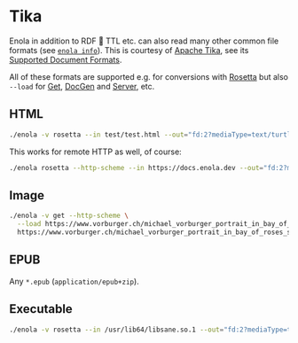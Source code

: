 <!--
    SPDX-License-Identifier: Apache-2.0

    Copyright 2024 The Enola <https://enola.dev> Authors

    Licensed under the Apache License, Version 2.0 (the "License");
    you may not use this file except in compliance with the License.
    You may obtain a copy of the License at

        https://www.apache.org/licenses/LICENSE-2.0

    Unless required by applicable law or agreed to in writing, software
    distributed under the License is distributed on an "AS IS" BASIS,
    WITHOUT WARRANTIES OR CONDITIONS OF ANY KIND, either express or implied.
    See the License for the specific language governing permissions and
    limitations under the License.
-->

# Tika

Enola in addition to RDF 🐢 TTL etc. can also read many other common file formats
(see [`enola info`](../use/info/index.md)).
This is courtesy of [Apache Tika](https://tika.apache.org),
see its [Supported Document Formats](https://tika.apache.org/3.0.0-BETA2/formats.html).

All of these formats are supported e.g. for conversions with [Rosetta](../use/rosetta/index.md) but also `--load` for [Get](../use/get/index.md), [DocGen](../use/docgen/index.md) and [Server](../use/server/index.md), etc.

<!-- TODO Markdown?! With links, not just Metadata? -->

<!-- NB: The following commands are not run through ExecMD! Add to test-cli.bash... -->

## HTML

```bash
./enola -v rosetta --in test/test.html --out="fd:2?mediaType=text/turtle"
```

This works for remote HTTP as well, of course:

```bash
./enola rosetta --http-scheme --in https://docs.enola.dev --out="fd:2?mediaType=text/turtle"
```

## Image

```bash
./enola -v get --http-scheme \
  --load https://www.vorburger.ch/michael_vorburger_portrait_in_bay_of_roses_spain_with_bad_lighting.jpg \
  https://www.vorburger.ch/michael_vorburger_portrait_in_bay_of_roses_spain_with_bad_lighting.jpg
```

## EPUB

Any `*.epub` (`application/epub+zip`).

## Executable

```bash
./enola -v rosetta --in /usr/lib64/libsane.so.1 --out="fd:2?mediaType=text/turtle"
```
